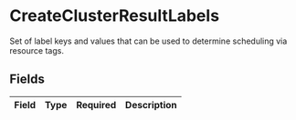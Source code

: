 # CreateClusterResultLabels

Set of label keys and values that can be used to determine scheduling via resource tags.


## Fields

| Field       | Type        | Required    | Description |
| ----------- | ----------- | ----------- | ----------- |